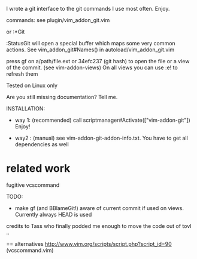 I wrote a git interface to the git commands I use most often.
Enjoy.

commands:
    see plugin/vim_addon_git.vim

or
    :*Git<c-d>

:StatusGit
will open a special buffer which maps some very common actions.
See vim_addon_git#Names() in autoload/vim_addon_git.vim

press gf on a/path/file.ext or 34efc237 (git hash)
to open the file or a view of the commit. (see vim-addon-views)
On all views you can use :e! to refresh them

Tested on Linux only

Are you still missing documentation? Tell me.


INSTALLATION:


* way 1: (recommended)
  call scriptmanager#Activate(["vim-addon-git"])
  Enjoy!


* way2 : (manual)
  see vim-addon-git-addon-info.txt. You have to get all dependencies
  as well


related work
===========
fugitive
vcscommand

TODO:



* make gf (and BBlameGit!) aware of current commit if
  used on views. Currently always HEAD is used


credits to Tass who finally podded me enough to move the code out of tovl ..


== alternatives
http://www.vim.org/scripts/script.php?script_id=90 (vcscommand.vim)
